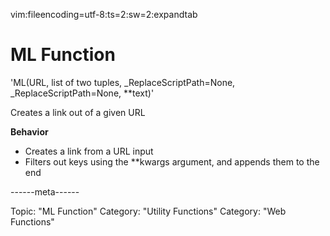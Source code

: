 vim:fileencoding=utf-8:ts=2:sw=2:expandtab

#  ML Function

'ML(URL, list of two tuples, _ReplaceScriptPath=None, _ReplaceScriptPath=None, **text)'

Creates a link out of a given URL

**Behavior**

- Creates a link from a URL input
- Filters out keys using the **kwargs argument, and appends them to the end

------meta------

Topic: "ML Function"
Category: "Utility Functions"
Category: "Web Functions"

